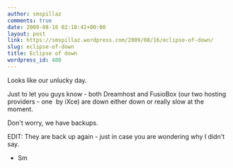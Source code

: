 ```yaml
---
author: smspillaz
comments: true
date: 2009-08-16 02:18:42+00:00
layout: post
link: https://smspillaz.wordpress.com/2009/08/16/eclipse-of-down/
slug: eclipse-of-down
title: Eclipse of down
wordpress_id: 480
---
```


Looks like our unlucky day.

Just to let you guys know - both Dreamhost and FusioBox (our two hosting providers - one  by iXce) are down either down or really slow at the moment.

Don't worry, we have backups.

EDIT: They are back up again - just in case you are wondering why I didn't say.

- Sm
